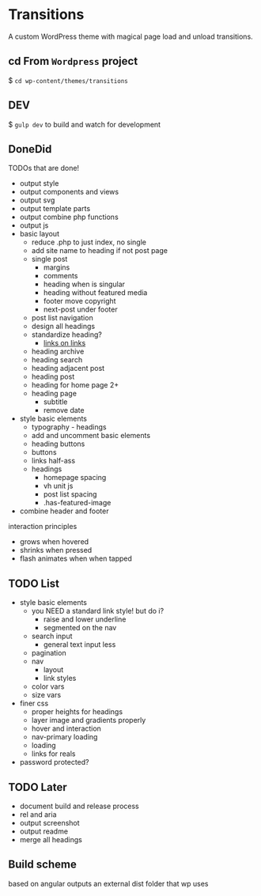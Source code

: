 # Transitions
A custom WordPress theme with magical page load and unload transitions.

## cd From `Wordpress` project
$ `cd wp-content/themes/transitions`

## DEV
$ `gulp dev` to build and watch for development


## DoneDid 
TODOs that are done!
- output style
- output components and views
- output svg
- output template parts
- output combine php functions
- output js
- basic layout
	- reduce .php to just index, no single
	- add site name to heading if not post page
	- single post
		- margins 
		- comments
		- heading when is singular
		- heading without featured media
		- footer move copyright
		- next-post under footer
	- post list navigation
	- design all headings
	- standardize heading?
		- [links on links](https://www.sarasoueidan.com/blog/nested-links/)
	- heading archive
	- heading search
	- heading adjacent post
	- heading post
	- heading for home page 2+
	- heading page
		- subtitle
		- remove date
- style basic elements
	- typography - headings
	- add and uncomment basic elements
	- heading buttons
	- buttons
	- links half-ass
	- headings
		- homepage spacing
		- vh unit js
		- post list spacing
		- .has-featured-image
- combine header and footer

interaction principles
- grows when hovered
- shrinks when pressed
- flash animates when when tapped

## TODO List
- style basic elements
	- you NEED a standard link style! but do i?
		- raise and lower underline
		- segmented on the nav
	- search input
		- general text input less
	- pagination
	- nav 
		- layout
		- link styles
	- color vars
	- size vars
- finer css
	- proper heights for headings
	- layer image and gradients properly
	- hover and interaction
	- nav-primary loading
	- loading
	- links for reals
- password protected? 


## TODO Later
- document build and release process
- rel and aria
- output screenshot
- output readme
- merge all headings

## Build scheme
based on angular
outputs an external dist folder that wp uses